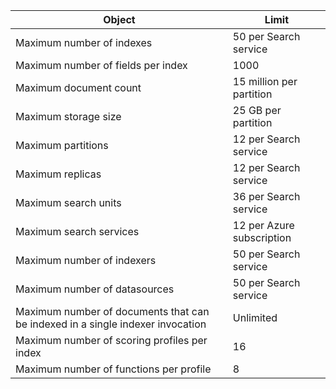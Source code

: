 Object|Limit
---|---
Maximum number of indexes|50 per Search service
Maximum number of fields per index|1000
Maximum document count|15 million per partition
Maximum storage size|25 GB per partition
Maximum partitions|12 per Search service
Maximum replicas|12 per Search service
Maximum search units|36 per Search service
Maximum search services|12 per Azure subscription
Maximum number of indexers|50 per Search service
Maximum number of datasources|50 per Search service
Maximum number of documents that can be indexed in a single indexer invocation|Unlimited
Maximum number of scoring profiles per index|16
Maximum number of functions per profile|8
